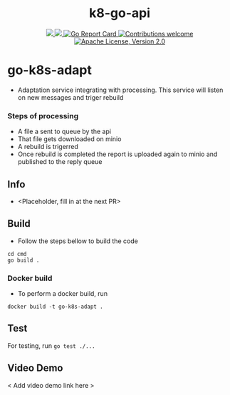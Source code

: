 <h1 align="center">k8-go-api</h1>

<p align="center">
    <a href="https://github.com/k8-proxy/go-k8s-adapt/actions/workflows/build.yml">
        <img src="https://github.com/k8-proxy/go-k8s-adapt/actions/workflows/build.yml/badge.svg"/>
    </a>
    <a href="https://codecov.io/gh/k8-proxy/go-k8s-adapt">
        <img src="https://codecov.io/gh/k8-proxy/go-k8s-adapt/branch/main/graph/badge.svg"/>
    </a>	    
    <a href="https://goreportcard.com/report/github.com/k8-proxy/go-k8s-adapt">
      <img src="https://goreportcard.com/badge/k8-proxy/go-k8s-adapt" alt="Go Report Card">
    </a>
	<a href="https://github.com/k8-proxy/go-k8s-adapt/pulls">
        <img src="https://img.shields.io/badge/contributions-welcome-brightgreen.svg?style=flat" alt="Contributions welcome">
    </a>
    <a href="https://opensource.org/licenses/Apache-2.0">
        <img src="https://img.shields.io/badge/License-Apache%202.0-blue.svg" alt="Apache License, Version 2.0">
    </a>
</p>


# go-k8s-adapt

- Adaptation service integrating with processing. This service will listen on new messages and triger rebuild

### Steps of processing

- A file a sent to queue by the api
- That file gets downloaded on minio
- A rebuild is trigerred
- Once rebuild is completed the report is uploaded again to minio and published to the reply queue

## Info 
- <Placeholder, fill in at the next PR>


## Build

- Follow the steps bellow to build the code
```
cd cmd
go build .
```


### Docker build
- To perform a docker build, run
```
docker build -t go-k8s-adapt .
```

## Test

For testing, run `go test ./...`


## Video Demo

< Add video demo link here >
